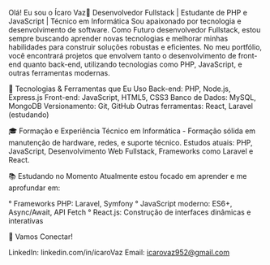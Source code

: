 Olá! Eu sou o Ícaro Vaz👋
Desenvolvedor Fullstack | Estudante de PHP e JavaScript | Técnico em Informática
Sou apaixonado por tecnologia e desenvolvimento de software. Como Futuro desenvolvedor Fullstack, 
estou sempre buscando aprender novas tecnologias e melhorar minhas habilidades para construir soluções robustas e eficientes. 
No meu portfólio, você encontrará projetos que envolvem tanto o desenvolvimento de front-end quanto back-end, utilizando tecnologias como PHP, JavaScript, e outras ferramentas modernas.

🔧 Tecnologias & Ferramentas que Eu Uso
Back-end: PHP, Node.js, Express.js
Front-end: JavaScript, HTML5, CSS3
Banco de Dados: MySQL, MongoDB
Versionamento: Git, GitHub
Outras ferramentas: React, Laravel (estudando)

🎓 Formação e Experiência
Técnico em Informática - Formação sólida em manutenção de hardware, redes, e suporte técnico.
Estudos atuais: PHP, JavaScript, Desenvolvimento Web Fullstack, Frameworks como Laravel e React.

📚 Estudando no Momento
Atualmente estou focado em aprender e me aprofundar em:

° Frameworks PHP: Laravel, Symfony
° JavaScript moderno: ES6+, Async/Await, API Fetch
° React.js: Construção de interfaces dinâmicas e interativas

🚀 Vamos Conectar!

LinkedIn: linkedin.com/in/ícaroVaz
Email: icarovaz952@gmail.com
